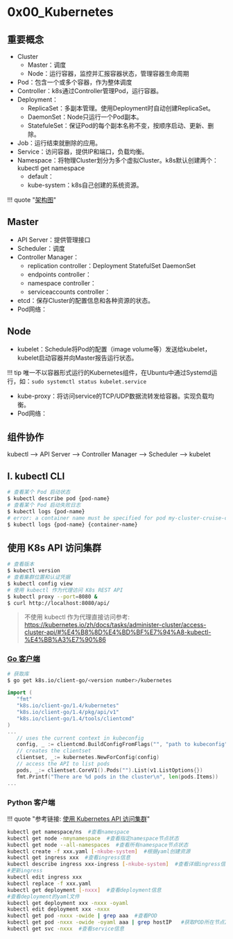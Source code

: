 # 0x00_Kubernetes

## 重要概念

- Cluster
    - Master：调度
    - Node：运行容器，监控并汇报容器状态，管理容器生命周期
- Pod：包含一个或多个容器，作为整体调度
- Controller：k8s通过Controller管理Pod，运行容器。
- Deployment：
    - ReplicaSet：多副本管理。使用Deployment时自动创建ReplicaSet。
    - DaemonSet：Node只运行一个Pod副本。
    - StatefuleSet：保证Pod的每个副本名称不变，按顺序启动、更新、删除。
- Job：运行结束就删除的应用。
- Service：访问容器，提供IP和端口，负载均衡。
- Namespace：将物理Cluster划分为多个虚拟Cluster。k8s默认创建两个：kubectl get namespace
    - default：
    - kube-system：k8s自己创建的系统资源。

!!! quote "[架构图](https://kubernetes.io/docs/concepts/overview/components/)"

## Master

- API Server：提供管理接口
- Scheduler：调度
- Controller Manager：
    - replication controller：Deployment StatefulSet DaemonSet
    - endpoints controller：
    - namespace controller：
    - serviceaccounts controller：
- etcd：保存Cluster的配置信息和各种资源的状态。
- Pod网络：

## Node

- kubelet：Schedule将Pod的配置（image volume等）发送给kubelet，kubelet启动容器并向Master报告运行状态。

!!! tip
    唯一不以容器形式运行的Kubernetes组件，在Ubuntu中通过Systemd运行，如：`sudo systemctl status kubelet.service`

- kube-proxy：将访问service的TCP/UDP数据流转发给容器。实现负载均衡。
- Pod网络：

## 组件协作

kubectl --> API Server --> Controller Manager --> Scheduler --> kubelet

## I. kubectl CLI

```sh
# 查看某个 Pod 启动状态
$ kubectl describe pod {pod-name}
# 查看某个 Pod 启动失败日志
$ kubectl logs {pod-name}
# error: a container name must be specified for pod my-cluster-cruise-control-7474f5cd84-f4z4t, choose one of: [cruise-control tls-sidecar]
$ kubectl logs {pod-name} {container-name}
```


## 使用 K8s API 访问集群

```bash
# 查看版本
$ kubectl version
# 查看集群位置和认证凭据
$ kubectl config view
# 使用 kubectl 作为代理访问 K8s REST API
$ kubectl proxy --port=8080 &
$ curl http://localhost:8080/api/
```

> 不使用 kubectl 作为代理直接访问参考: https://kubernetes.io/zh/docs/tasks/administer-cluster/access-cluster-api/#%E4%B8%8D%E4%BD%BF%E7%94%A8-kubectl-%E4%BB%A3%E7%90%86

### [Go 客户端](../0x90_client-go)

```sh
# 获取库
$ go get k8s.io/client-go/<version number>/kubernetes
```

```go
import (
   "fmt"
   "k8s.io/client-go/1.4/kubernetes"
   "k8s.io/client-go/1.4/pkg/api/v1"
   "k8s.io/client-go/1.4/tools/clientcmd"
)
...
   // uses the current context in kubeconfig
   config, _ := clientcmd.BuildConfigFromFlags("", "path to kubeconfig")
   // creates the clientset
   clientset, _:= kubernetes.NewForConfig(config)
   // access the API to list pods
   pods, _:= clientset.CoreV1().Pods("").List(v1.ListOptions{})
   fmt.Printf("There are %d pods in the cluster\n", len(pods.Items))
...
```

### Python 客户端

!!! quote "参考链接: [使用 Kubernetes API 访问集群](https://kubernetes.io/zh/docs/tasks/administer-cluster/access-cluster-api/)"

```bash
kubectl get namespace/ns  #查看namespace
kubectl get node -nmynamespace  #查看指定namespace节点状态
kubectl get node --all-namespaces  #查看所有namespace节点状态
kubectl create -f xxx.yaml [-nkube-system]  #根据yaml创建资源
kubectl get ingress xxx  #查看ingress信息
kubectl describe ingress xxx-ingress [-nkube-system]  #查看详细ingress信息
#更新ingress
kubectl edit ingress xxx
kubectl replace -f xxx.yaml
kubectl get deployment [-nxxx]  #查看deployment信息
#查看deployment的yaml文件
kubectl get deployment xxx -nxxx -oyaml
kubectl edit deployment xxx -nxxx
kubectl get pod -nxxx -owide | grep aaa  #查看POD
kubectl get pod -nxxx -owide -oyaml aaa | grep hostIP   #获取POD所在节点IP
kubectl get svc -nxxx  #查看service信息
```

